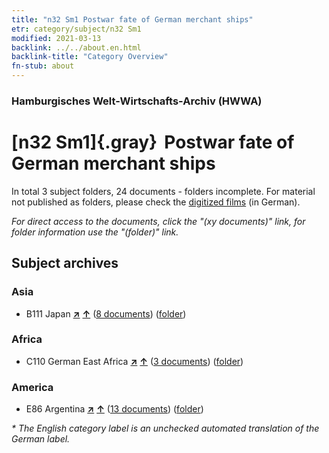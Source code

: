 ```yaml
---
title: "n32 Sm1 Postwar fate of German merchant ships"
etr: category/subject/n32 Sm1
modified: 2021-03-13
backlink: ../../about.en.html
backlink-title: "Category Overview"
fn-stub: about
---
```


### Hamburgisches Welt-Wirtschafts-Archiv (HWWA)
# [n32 Sm1]{.gray}&#8201; Postwar fate of German merchant ships&#160; 





In total 3 subject folders, 24 documents - folders incomplete.
For material not published as folders, please check the [digitized films](/film/h1_sh) (in German).

_For direct access to the documents, click the "(xy documents)" link, for folder information use the "(folder)" link._

## Subject archives



### Asia

- B111 Japan [**&nearr;**](../../../geo/i/141272/about.en.html "Japan (all folders)") [**&uarr;**](../../../geo/about.en.html#B111 "Country category system") (<a href="https://pm20.zbw.eu/dfgview/sh/141272,198506" title="about: Japan : Postwar fate of German merchant ships" target="_blank">8 documents</a>) ([folder](../../../../folder/sh/1412xx/141272/1985xx/198506/about.en.html))

### Africa

- C110 German East Africa [**&nearr;**](../../../geo/i/141471/about.en.html "German East Africa (all folders)") [**&uarr;**](../../../geo/about.en.html#C110 "Country category system") (<a href="https://pm20.zbw.eu/dfgview/sh/141471,198506" title="about: German East Africa : Postwar fate of German merchant ships" target="_blank">3 documents</a>) ([folder](../../../../folder/sh/1414xx/141471/1985xx/198506/about.en.html))

### America

- E86 Argentina [**&nearr;**](../../../geo/i/141692/about.en.html "Argentina (all folders)") [**&uarr;**](../../../geo/about.en.html#E86 "Country category system") (<a href="https://pm20.zbw.eu/dfgview/sh/141692,198506" title="about: Argentina : Postwar fate of German merchant ships" target="_blank">13 documents</a>) ([folder](../../../../folder/sh/1416xx/141692/1985xx/198506/about.en.html))


_* The English category label is an unchecked automated translation of the German label._

